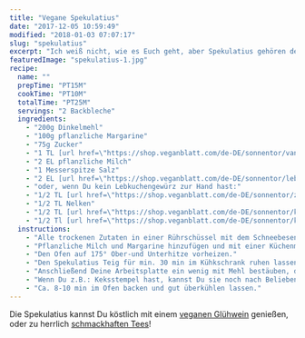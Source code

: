 ```yaml
---
title: "Vegane Spekulatius"
date: "2017-12-05 10:59:49"
modified: "2018-01-03 07:07:17"
slug: "spekulatius"
excerpt: "Ich weiß nicht, wie es Euch geht, aber Spekulatius gehören definitiv zu unseren Lieblings-Weihnachtskeksen! Wir teilen mit ganzer Freude das Rezept für die köstlichen, veganen Spekulatius mit Euch!"
featuredImage: "spekulatius-1.jpg"
recipe:
  name: ""
  prepTime: "PT15M"
  cookTime: "PT10M"
  totalTime: "PT25M"
  servings: "2 Backbleche"
  ingredients:
    - "200g Dinkelmehl"
    - "100g pflanzliche Margarine"
    - "75g Zucker"
    - "1 TL [url href=\"https://shop.veganblatt.com/de-DE/sonnentor/vanillezucker\" target=\"_blank\"]Vanillezucker[/url]"
    - "2 EL pflanzliche Milch"
    - "1 Messerspitze Salz"
    - "2 EL [url href=\"https://shop.veganblatt.com/de-DE/sonnentor/lebkuchengewuerz-gemahlen\" target=\"_blank\"]Lebkuchengewürz von Sonnentor[/url]"
    - "oder, wenn Du kein Lebkuchengewürz zur Hand hast:"
    - "1/2 TL [url href=\"https://shop.veganblatt.com/de-DE/sonnentor/zimt-ceylon-gemahlen\" target=\"_blank\"]Zimt[/url]"
    - "1/2 TL Nelken"
    - "1/2 TL [url href=\"https://shop.veganblatt.com/de-DE/sonnentor/koriander\" target=\"_blank\"]Koriander[/url]"
    - "1/2 Tl [url href=\"https://shop.veganblatt.com/de-DE/sonnentor/kardamom\" target=\"_blank\"]Kardamom[/url]"
  instructions:
    - "Alle trockenen Zutaten in einer Rührschüssel mit dem Schneebesen vermengen."
    - "Pflanzliche Milch und Margarine hinzufügen und mit einer Küchenmaschine (verwende am Besten den Flachrührer), oder mit einem Handrührer (mit Knetaufsatz), oder mit den Händen gut verkneten."
    - "Den Ofen auf 175° Ober-und Unterhitze vorheizen."
    - "Den Spekulatius Teig für min. 30 min im Kühkschrank ruhen lassen."
    - "Anschließend Deine Arbeitsplatte ein wenig mit Mehl bestäuben, den Teig gleichmäßig ausrollen und mit Keksformen Deiner Wahl ausstechen."
    - "Wenn Du z.B.: Keksstempel hast, kannst Du sie noch nach Belieben verzieren."
    - "Ca. 8-10 min im Ofen backen und gut überkühlen lassen."
---
```


Die Spekulatius kannst Du köstlich mit einem [veganen Glühwein](https://www.veganblatt.com/veganer-gluehwein) genießen, oder zu herrlich [schmackhaften Tees](https://shop.veganblatt.com/de-DE/tees-gewuerze-kuechenhelfer-fuer-dein-zuhause/tee)!